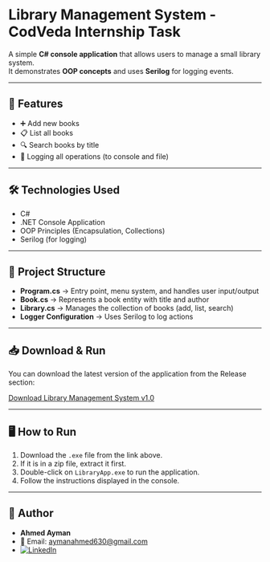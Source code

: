 # Library Management System - CodVeda Internship Task

A simple **C# console application** that allows users to manage a small library system.  
It demonstrates **OOP concepts** and uses **Serilog** for logging events.

---

## 🚀 Features
- ➕ Add new books  
- 📋 List all books  
- 🔍 Search books by title  
- 📝 Logging all operations (to console and file)  

---

## 🛠️ Technologies Used
- C#  
- .NET Console Application  
- OOP Principles (Encapsulation, Collections)  
- Serilog (for logging)  

---

## 📂 Project Structure
- **Program.cs** → Entry point, menu system, and handles user input/output  
- **Book.cs** → Represents a book entity with title and author  
- **Library.cs** → Manages the collection of books (add, list, search)  
- **Logger Configuration** → Uses Serilog to log actions  

---

## 📥 Download & Run
You can download the latest version of the application from the Release section:

[Download Library Management System v1.0](https://github.com/Ahmed-Ayman630/LibraryManagementSystem/releases/download/v1.0/Library.Management.exe)

---

## 🖥️ How to Run
1. Download the `.exe` file from the link above.  
2. If it is in a zip file, extract it first.  
3. Double-click on `LibraryApp.exe` to run the application.  
4. Follow the instructions displayed in the console.  

---

## 👤 Author
- **Ahmed Ayman**  
- 📧 Email: [aymanahmed630@gmail.com](mailto:aymanahmed630@gmail.com)  
- [![LinkedIn](https://img.shields.io/badge/LinkedIn-Profile-blue?logo=linkedin)](https://www.linkedin.com/in/ahmed-ayman-84212b283/)  
